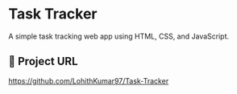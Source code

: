 # Task Tracker

A simple task tracking web app using HTML, CSS, and JavaScript.

## 🔗 Project URL

https://github.com/LohithKumar97/Task-Tracker
